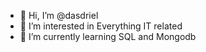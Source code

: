 - 👋 Hi, I’m @dasdriel
- 👀 I’m interested in Everything IT related
- 🌱 I’m currently learning SQL and Mongodb

<!---
dasdriel/dasdriel is a ✨ special ✨ repository because its `README.md` (this file) appears on your GitHub profile.
You can click the Preview link to take a look at your changes.
--->
